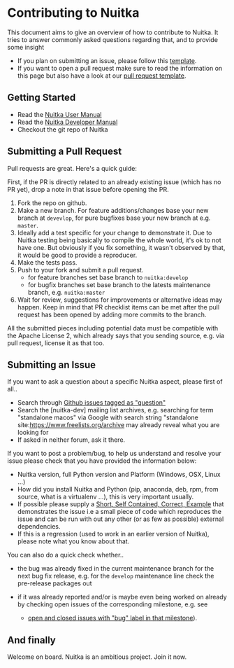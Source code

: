 # Contributing to Nuitka

This document aims to give an overview of how to contribute to Nuitka. It tries
to answer commonly asked questions regarding that, and to provide some insight

* If you plan on submitting an issue, please follow this
  [template](https://github.com/kayhayen/Nuitka/blob/master/.github/ISSUE_TEMPLATE.md).
* If you want to open a pull request make sure to read the information on this
  page but also have a look at our
  [pull request template](https://github.com/kayhayen/Nuitka/blob/master/.github/PULL_REQUEST_TEMPLATE.md).

## Getting Started

 * Read the [Nuitka User Manual](http://nuitka.net/doc/user-manual.html)
 * Read the [Nuitka Developer Manual](http://nuitka.net/doc/developer-manual.html)
 * Checkout the git repo of Nuitka

## Submitting a Pull Request

Pull requests are great. Here's a quick guide:

First, if the PR is directly related to an already existing issue (which has no
PR yet), drop a note in that issue before opening the PR.

 1. Fork the repo on github.
 2. Make a new branch. For feature additions/changes base your new branch at
    `devevlop`, for pure bugfixes base your new branch at e.g. `master`.
 3. Ideally add a test specific for your change to demonstrate it. Due to Nuitka
    testing being basically to compile the whole world, it's ok to not have one.
    But obviously if you fix something, it wasn't observed by that, it would be
    good to provide a reproducer.
 4. Make the tests pass.
 5. Push to your fork and submit a pull request.
    - for feature branches set base branch to `nuitka:develop`
    - for bugfix branches set base branch to the latests maintenance branch, e.g. `nuitka:master`
 6. Wait for review, suggestions for improvements or alternative ideas may
    happen. Keep in mind that PR checklist items can be met after the pull
    request has been opened by adding more commits to the branch.

All the submitted pieces including potential data must be compatible with the
Apache License 2, which already says that you sending source, e.g. via pull
request, license it as that too.

## Submitting an Issue

If you want to ask a question about a specific Nuitka aspect, please first of all..

 * Search through [Github issues tagged as "question"](https://github.com/kayhayen/Nuitka/issues?q=label%3Aquestion)
 * Search the [nuitka-dev] mailing list archives, e.g.
   searching for term "standalone macos" via Google with search string "standalone site:https://www.freelists.org/archive may already reveal what you are looking for
 * If asked in neither forum, ask it there.

If you want to post a problem/bug, to help us understand and resolve your issue
please check that you have provided the information below:

*  Nuitka version, full Python version and Platform (Windows, OSX, Linux ...)
*  How did you install Nuitka and Python (pip, anaconda, deb, rpm, from source,
   what is a virtualenv ...), this is very important usually.
*  If possible please supply a [Short, Self Contained, Correct, Example](http://sscce.org/)
      that demonstrates the issue i.e a small piece of code which reproduces
      the issue and can be run with out any other (or as few as possible)
      external dependencies.
*  If this is a regression (used to work in an earlier version of Nuitka),
   please note what you know about that.

You can also do a quick check whether..

 * the bug was already fixed in the current maintenance branch for the next bug
   fix release, e.g. for the `develop` maintenance line check the pre-release
   packages out

 * if it was already reported and/or is maybe even being worked on already by
   checking open issues of the corresponding milestone, e.g. see

   * [open and closed issues with "bug" label in that milestone](
      https://github.com/kayhayen/Nuitka/issues?q=label%3Abug+)).

## And finally

Welcome on board. Nuitka is an ambitious project. Join it now.
